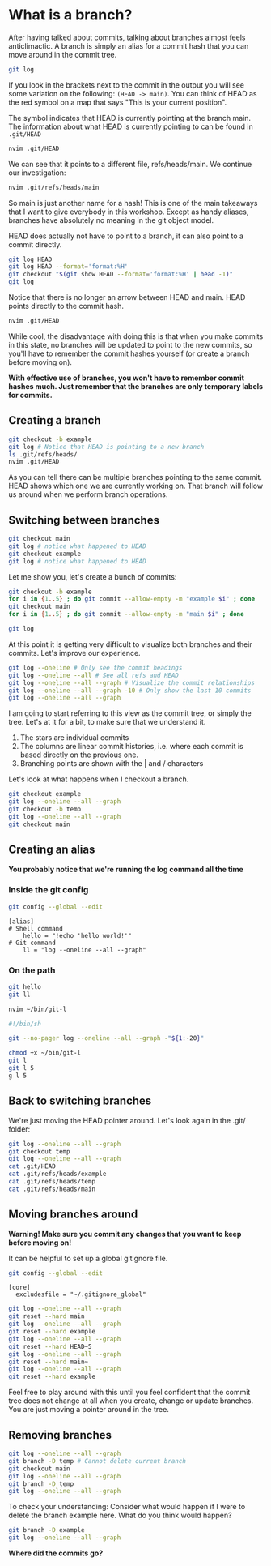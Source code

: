 # What is a branch?

After having talked about commits, talking about branches almost feels
anticlimactic. A branch is simply an alias for a commit hash that you can move
around in the commit tree.

```sh
git log
```

If you look in the brackets next to the commit in the output you will see some
variation on the following: `(HEAD -> main)`. You can think of HEAD as the red
symbol on a map that says "This is your current position".

The symbol indicates that HEAD is currently pointing at the branch main. The
information about what HEAD is currently pointing to can be found in `.git/HEAD`

```sh
nvim .git/HEAD
```

We can see that it points to a different file, refs/heads/main. We continue
our investigation:

```sh
nvim .git/refs/heads/main
```

So main is just another name for a hash! This is one of the main takeaways
that I want to give everybody in this workshop. Except as handy aliases,
branches have absolutely no meaning in the git object model.

HEAD does actually not have to point to a branch, it can also point to a commit
directly.

```sh
git log HEAD
git log HEAD --format='format:%H'
git checkout "$(git show HEAD --format='format:%H' | head -1)"
git log
```

Notice that there is no longer an arrow between HEAD and main. HEAD points
directly to the commit hash.

```sh
nvim .git/HEAD
```

While cool, the disadvantage with doing this is that when you
make commits in this state, no branches will be updated to point to the new
commits, so you'll have to remember the commit hashes yourself (or create
a branch before moving on).

**With effective use of branches, you won't have to remember commit hashes much.
Just remember that the branches are only temporary labels for commits.**

## Creating a branch

```sh
git checkout -b example
git log # Notice that HEAD is pointing to a new branch
ls .git/refs/heads/
nvim .git/HEAD
```

As you can tell there can be multiple branches pointing to the same commit. HEAD
shows which one we are currently working on. That branch will follow us around
when we perform branch operations.

## Switching between branches

```sh
git checkout main
git log # notice what happened to HEAD
git checkout example
git log # notice what happened to HEAD
```


Let me show you, let's create a bunch of commits:

```sh
git checkout -b example
for i in {1..5} ; do git commit --allow-empty -m "example $i" ; done
git checkout main
for i in {1..5} ; do git commit --allow-empty -m "main $i" ; done

git log
```

At this point it is getting very difficult to visualize both branches and their
commits. Let's improve our experience.

```sh
git log --oneline # Only see the commit headings
git log --oneline --all # See all refs and HEAD
git log --oneline --all --graph # Visualize the commit relationships
git log --oneline --all --graph -10 # Only show the last 10 commits
git log --oneline --all --graph
```

I am going to start referring to this view as the commit tree, or simply the
tree. Let's at it for a bit, to make sure that we understand it.

1. The stars are individual commits
2. The columns are linear commit histories, i.e. where each commit is based
   directly on the previous one.
3. Branching points are shown with the | and / characters

Let's look at what happens when I checkout a branch.

```sh
git checkout example
git log --oneline --all --graph
git checkout -b temp
git log --oneline --all --graph
git checkout main
```

## Creating an alias

**You probably notice that we're running the log command all the time**

### Inside the git config

```sh
git config --global --edit
```

```gitconfig
[alias]
# Shell command
    hello = "!echo 'hello world!'"
# Git command
    ll = "log --oneline --all --graph"
```

### On the path

```sh
git hello
git ll

nvim ~/bin/git-l
```

```sh
#!/bin/sh

git --no-pager log --oneline --all --graph -"${1:-20}"
```

```sh
chmod +x ~/bin/git-l
git l
git l 5
g l 5
```

## Back to switching branches

We're just moving the HEAD pointer around. Let's look again in the .git/ folder:

```sh
git log --oneline --all --graph
git checkout temp
git log --oneline --all --graph
cat .git/HEAD
cat .git/refs/heads/example
cat .git/refs/heads/temp
cat .git/refs/heads/main
```

## Moving branches around

**Warning! Make sure you commit any changes that you want to keep before
moving on!**

It can be helpful to set up a global gitignore file.

```sh
git config --global --edit
```

```gitconfig
[core]
  excludesfile = "~/.gitignore_global"
```

```sh
git log --oneline --all --graph
git reset --hard main
git log --oneline --all --graph
git reset --hard example
git log --oneline --all --graph
git reset --hard HEAD~5
git log --oneline --all --graph
git reset --hard main~
git log --oneline --all --graph
git reset --hard example
```

Feel free to play around with this until you feel confident that the commit tree
does not change at all when you create, change or update branches. You are just moving a pointer
around in the tree.

## Removing branches

```sh
git log --oneline --all --graph
git branch -D temp # Cannot delete current branch
git checkout main
git log --oneline --all --graph
git branch -D temp
git log --oneline --all --graph
```

To check your understanding: Consider what would happen if I were to delete the
branch example here. What do you think would happen?

```sh
git branch -D example
git log --oneline --all --graph
```

**Where did the commits go?**
